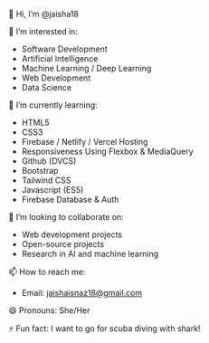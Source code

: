 👋 Hi, I’m @jaisha18

👀 I’m interested in:
- Software Development
- Artificial Intelligence
- Machine Learning / Deep Learning
- Web Development
- Data Science

🌱 I’m currently learning:
- HTML5
- CSS3
- Firebase / Netlify / Vercel Hosting
- Responsiveness Using Flexbox & MediaQuery
- Github (DVCS)
- Bootstrap
- Tailwind CSS
- Javascript (ES5)
- Firebase Database & Auth

💞️ I’m looking to collaborate on:
- Web development projects
- Open-source projects
- Research in AI and machine learning

📫 How to reach me:
- Email: jaishaisnaz18@gmail.com

😄 Pronouns: She/Her

⚡ Fun fact:
I want to go for scuba diving with shark!
